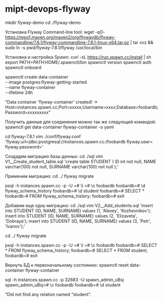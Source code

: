 # mipt-devops-flyway

mkdir flyway-demo
cd ./flyway-demo

Установка Flyway Command-line tool:
wget -qO- https://repo1.maven.org/maven2/org/flywaydb/flyway-commandline/7.8.1/flyway-commandline-7.8.1-linux-x64.tar.gz | tar xvz && sudo ln -s pwd/flyway-7.8.1/flyway /usr/local/bin 

Установка и настройка Spawn:
curl -sL https://run.spawn.cc/install | sh
export PATH=$PATH:$HOME/.spawnctl/bin
spawnctl version
spawnctl auth
spawnctl onboard


spawnctl create data-container \
  --image postgres:flyway-getting-started \
  --name flyway-container \
  --lifetime 24h
  
"Data container 'flyway-container' created!
-> Host=instances.spawn.cc;Port=xxxxx;Username=xxxx;Database=foobardb;Password=xxxxxxxxx"
  
Получить данные для соединения можно так же следующей командой:
spawnctl get data-container flyway-container -o yaml

cd flyway-7.8.1
vim ./conf/flyway.conf
  'flyway.url=jdbc:postgresql://instances.spawn.cc:<Port>/foobardb
  flyway.user=<User>
  flyway.password=<Password>'

Создадим миграцию базы данных:
cd ./sql
vim V1__Create_student_table.sql
  'create table STUDENT (
      ID int not null,
      NAME varchar(100) not null,
      SURNAME varchar(100) not null
  );'

Применим миграцию:
cd ../
flyway migrate

psql -h instances.spawn.cc -p <Port> -U <User>
<User>=# \l
<User>=# \c foobardb
foobardb=# \d flyway_schema_history
foobardb=# \d student
foobardb=# SELECT *
foobardb-# FROM flyway_schema_history;
foobardb=# exit
  
Добавим еще одну миграцию:
cd ./sql
vim V2__Add_students.sql
  'insert into STUDENT (ID, NAME, SURNAME) values (1, 'Alexey', 'Kozhevnikov');
  insert into STUDENT (ID, NAME, SURNAME) values (2, 'Elizaveta', 'Dobraya');
  insert into STUDENT (ID, NAME, SURNAME) values (3, 'Petr', 'Ivanov');'

cd ../
flyway migrate

psql -h instances.spawn.cc -p <Port> -U <User>
<User>=# \l
<User>=# \c foobardb
foobardb=# SELECT *
FROM flyway_schema_history;
foobardb=# SELECT *
FROM student;
foobardb=# exit

Вернуть БД к первоначальному состоянию:
spawnctl reset data-container flyway-container

sql -h instances.spawn.cc -p 32683 -U spawn_admin_uBsj
spawn_admin_uBsj=# \c foobardb
foobardb=# \d student

"Did not find any relation named "student".
  
